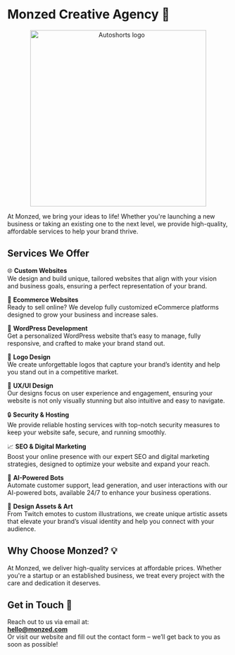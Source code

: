 # Monzed Creative Agency 🚀  

<p align="center">
  <img src="https://monzed.com/wp-content/uploads/2025/02/MONZED-TRANSP.png" alt="Autoshorts logo" width="400">
</p>

At Monzed, we bring your ideas to life! Whether you're launching a new business or taking an existing one to the next level, we provide high-quality, affordable services to help your brand thrive.

## Services We Offer  
🌐 **Custom Websites**  
We design and build unique, tailored websites that align with your vision and business goals, ensuring a perfect representation of your brand.

🛒 **Ecommerce Websites**  
Ready to sell online? We develop fully customized eCommerce platforms designed to grow your business and increase sales.

📝 **WordPress Development**  
Get a personalized WordPress website that’s easy to manage, fully responsive, and crafted to make your brand stand out.

🎨 **Logo Design**  
We create unforgettable logos that capture your brand’s identity and help you stand out in a competitive market.

📱 **UX/UI Design**  
Our designs focus on user experience and engagement, ensuring your website is not only visually stunning but also intuitive and easy to navigate.

🔒 **Security & Hosting**  
We provide reliable hosting services with top-notch security measures to keep your website safe, secure, and running smoothly.

📈 **SEO & Digital Marketing**  
Boost your online presence with our expert SEO and digital marketing strategies, designed to optimize your website and expand your reach.

🤖 **AI-Powered Bots**  
Automate customer support, lead generation, and user interactions with our AI-powered bots, available 24/7 to enhance your business operations.

🎨 **Design Assets & Art**  
From Twitch emotes to custom illustrations, we create unique artistic assets that elevate your brand’s visual identity and help you connect with your audience.

## Why Choose Monzed? 💡  
At Monzed, we deliver high-quality services at affordable prices. Whether you're a startup or an established business, we treat every project with the care and dedication it deserves.

## Get in Touch 📧  
Reach out to us via email at:  
**hello@monzed.com**  
Or visit our website and fill out the contact form – we’ll get back to you as soon as possible!
